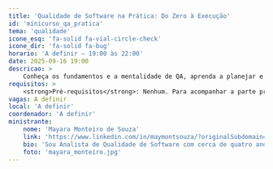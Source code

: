 ```yaml
---
title: 'Qualidade de Software na Prática: Do Zero à Execução'
id: 'minicurso_qa_pratica'
tema: 'qualidade'
icone_esq: 'fa-solid fa-vial-circle-check'
icone_dir: 'fa-solid fa-bug'
horario: 'A definir – 19:00 às 22:00'
date: 2025-09-16 19:00
descricao: >
    Conheça os fundamentos e a mentalidade de QA, aprenda a planejar e escrever casos de teste, realizar testes exploratórios e registrar bugs. O minicurso também apresenta ferramentas essenciais e uma introdução à automação com Cypress.
requisitos: >
    <strong>Pré-requisitos</strong>: Nenhum. Para acompanhar a parte prática de automação, é recomendado ter Node.js, VS Code e Cypress instalados.
vagas: A definir
local: 'A definir'
coordenador: 'A definir'
ministrante:
    nome: 'Mayara Monteiro de Souza'
    link: 'https://www.linkedin.com/in/maymontsouza/?originalSubdomain=br'
    bio: 'Sou Analista de Qualidade de Software com cerca de quatro anos de experiência, formada em Análise e Desenvolvimento de Sistemas e estudante de Engenharia de Software na UDESC. Atuo em times ágeis, com foco em Shift-Left Testing e práticas que garantem qualidade desde as fases iniciais do desenvolvimento. Tenho experiência em testes manuais e automatizados, testes de API, automação com Selenium e Cypress, além de vivência com CI/CD, SQL e metodologias ágeis. Minha paixão é difundir a cultura de qualidade e contribuir para entregas mais eficientes.'
    foto: 'mayara_monteiro.jpg'
---
```

